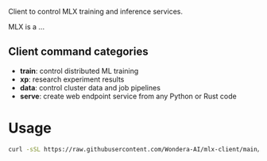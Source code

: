 Client to control MLX training and inference services.

MLX is a ...

## Client command categories
- **train**: control distributed ML training
- **xp**: research experiment results
- **data**: control cluster data and job pipelines
- **serve**: create web endpoint service from any Python or Rust code

# Usage
```bash
curl -sSL https://raw.githubusercontent.com/Wondera-AI/mlx-client/main/install.sh | bash
```
